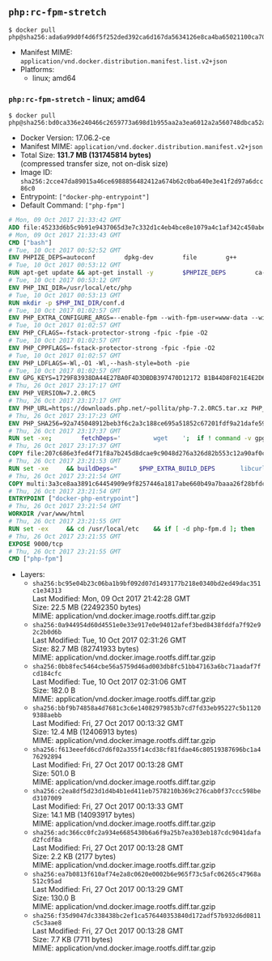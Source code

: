 ## `php:rc-fpm-stretch`

```console
$ docker pull php@sha256:ada6a99d0f4d6f5f252ded392ca6d167da5634126e8ca4ba65021100ca7066a2
```

-	Manifest MIME: `application/vnd.docker.distribution.manifest.list.v2+json`
-	Platforms:
	-	linux; amd64

### `php:rc-fpm-stretch` - linux; amd64

```console
$ docker pull php@sha256:bd0ca336e240466c2659773a698d1b955aa2a3ea6012a2a560748dbca52a0127
```

-	Docker Version: 17.06.2-ce
-	Manifest MIME: `application/vnd.docker.distribution.manifest.v2+json`
-	Total Size: **131.7 MB (131745814 bytes)**  
	(compressed transfer size, not on-disk size)
-	Image ID: `sha256:2cce47da89015a46ce6988856482412a674b62c0ba640e3e41f2d97a6dcc86c0`
-	Entrypoint: `["docker-php-entrypoint"]`
-	Default Command: `["php-fpm"]`

```dockerfile
# Mon, 09 Oct 2017 21:33:42 GMT
ADD file:45233d6b5c9b91e9437065d3e7c332d1c4eb4bce8e1079a4c1af342c450abe67 in / 
# Mon, 09 Oct 2017 21:33:43 GMT
CMD ["bash"]
# Tue, 10 Oct 2017 00:52:52 GMT
ENV PHPIZE_DEPS=autoconf 		dpkg-dev 		file 		g++ 		gcc 		libc-dev 		libpcre3-dev 		make 		pkg-config 		re2c
# Tue, 10 Oct 2017 00:53:12 GMT
RUN apt-get update && apt-get install -y 		$PHPIZE_DEPS 		ca-certificates 		curl 		libedit2 		libsqlite3-0 		libxml2 		xz-utils 	--no-install-recommends && rm -r /var/lib/apt/lists/*
# Tue, 10 Oct 2017 00:53:12 GMT
ENV PHP_INI_DIR=/usr/local/etc/php
# Tue, 10 Oct 2017 00:53:13 GMT
RUN mkdir -p $PHP_INI_DIR/conf.d
# Tue, 10 Oct 2017 01:02:57 GMT
ENV PHP_EXTRA_CONFIGURE_ARGS=--enable-fpm --with-fpm-user=www-data --with-fpm-group=www-data
# Tue, 10 Oct 2017 01:02:57 GMT
ENV PHP_CFLAGS=-fstack-protector-strong -fpic -fpie -O2
# Tue, 10 Oct 2017 01:02:57 GMT
ENV PHP_CPPFLAGS=-fstack-protector-strong -fpic -fpie -O2
# Tue, 10 Oct 2017 01:02:57 GMT
ENV PHP_LDFLAGS=-Wl,-O1 -Wl,--hash-style=both -pie
# Tue, 10 Oct 2017 01:02:57 GMT
ENV GPG_KEYS=1729F83938DA44E27BA0F4D3DBDB397470D12172 B1B44D8F021E4E2D6021E995DC9FF8D3EE5AF27F
# Thu, 26 Oct 2017 23:17:17 GMT
ENV PHP_VERSION=7.2.0RC5
# Thu, 26 Oct 2017 23:17:17 GMT
ENV PHP_URL=https://downloads.php.net/~pollita/php-7.2.0RC5.tar.xz PHP_ASC_URL=https://downloads.php.net/~pollita/php-7.2.0RC5.tar.xz.asc
# Thu, 26 Oct 2017 23:17:23 GMT
ENV PHP_SHA256=92a745048912beb3f6c2a3c188ce695a51852c67201fdf9a21dafe59f51aecc1 PHP_MD5=
# Thu, 26 Oct 2017 23:17:37 GMT
RUN set -xe; 		fetchDeps=' 		wget 	'; 	if ! command -v gpg > /dev/null; then 		fetchDeps="$fetchDeps 			dirmngr 			gnupg2 		"; 	fi; 	apt-get update; 	apt-get install -y --no-install-recommends $fetchDeps; 	rm -rf /var/lib/apt/lists/*; 		mkdir -p /usr/src; 	cd /usr/src; 		wget -O php.tar.xz "$PHP_URL"; 		if [ -n "$PHP_SHA256" ]; then 		echo "$PHP_SHA256 *php.tar.xz" | sha256sum -c -; 	fi; 	if [ -n "$PHP_MD5" ]; then 		echo "$PHP_MD5 *php.tar.xz" | md5sum -c -; 	fi; 		if [ -n "$PHP_ASC_URL" ]; then 		wget -O php.tar.xz.asc "$PHP_ASC_URL"; 		export GNUPGHOME="$(mktemp -d)"; 		for key in $GPG_KEYS; do 			gpg --keyserver ha.pool.sks-keyservers.net --recv-keys "$key"; 		done; 		gpg --batch --verify php.tar.xz.asc php.tar.xz; 		rm -rf "$GNUPGHOME"; 	fi; 		apt-get purge -y --auto-remove -o APT::AutoRemove::RecommendsImportant=false $fetchDeps
# Thu, 26 Oct 2017 23:17:37 GMT
COPY file:207c686e3fed4f71f8a7b245d8dcae9c9048d276a326d82b553c12a90af0c0ca in /usr/local/bin/ 
# Thu, 26 Oct 2017 23:21:53 GMT
RUN set -xe 	&& buildDeps=" 		$PHP_EXTRA_BUILD_DEPS 		libcurl4-openssl-dev 		libedit-dev 		libsqlite3-dev 		libssl-dev 		libxml2-dev 		zlib1g-dev 	" 	&& apt-get update && apt-get install -y $buildDeps --no-install-recommends && rm -rf /var/lib/apt/lists/* 		&& export CFLAGS="$PHP_CFLAGS" 		CPPFLAGS="$PHP_CPPFLAGS" 		LDFLAGS="$PHP_LDFLAGS" 	&& docker-php-source extract 	&& cd /usr/src/php 	&& gnuArch="$(dpkg-architecture --query DEB_BUILD_GNU_TYPE)" 	&& debMultiarch="$(dpkg-architecture --query DEB_BUILD_MULTIARCH)" 	&& if [ ! -d /usr/include/curl ]; then 		ln -sT "/usr/include/$debMultiarch/curl" /usr/local/include/curl; 	fi 	&& ./configure 		--build="$gnuArch" 		--with-config-file-path="$PHP_INI_DIR" 		--with-config-file-scan-dir="$PHP_INI_DIR/conf.d" 				--disable-cgi 				--enable-ftp 		--enable-mbstring 		--enable-mysqlnd 				--with-curl 		--with-libedit 		--with-openssl 		--with-zlib 				--with-pcre-regex=/usr 		--with-libdir="lib/$debMultiarch" 				$PHP_EXTRA_CONFIGURE_ARGS 	&& make -j "$(nproc)" 	&& make install 	&& { find /usr/local/bin /usr/local/sbin -type f -executable -exec strip --strip-all '{}' + || true; } 	&& make clean 	&& cd / 	&& docker-php-source delete 		&& apt-get purge -y --auto-remove -o APT::AutoRemove::RecommendsImportant=false $buildDeps 		&& pecl update-channels 	&& rm -rf /tmp/pear ~/.pearrc
# Thu, 26 Oct 2017 23:21:54 GMT
COPY multi:3a3ce8aa3891c64454909e9f8257446a1817abe660b49a7baaa26f28bfdc444d in /usr/local/bin/ 
# Thu, 26 Oct 2017 23:21:54 GMT
ENTRYPOINT ["docker-php-entrypoint"]
# Thu, 26 Oct 2017 23:21:54 GMT
WORKDIR /var/www/html
# Thu, 26 Oct 2017 23:21:55 GMT
RUN set -ex 	&& cd /usr/local/etc 	&& if [ -d php-fpm.d ]; then 		sed 's!=NONE/!=!g' php-fpm.conf.default | tee php-fpm.conf > /dev/null; 		cp php-fpm.d/www.conf.default php-fpm.d/www.conf; 	else 		mkdir php-fpm.d; 		cp php-fpm.conf.default php-fpm.d/www.conf; 		{ 			echo '[global]'; 			echo 'include=etc/php-fpm.d/*.conf'; 		} | tee php-fpm.conf; 	fi 	&& { 		echo '[global]'; 		echo 'error_log = /proc/self/fd/2'; 		echo; 		echo '[www]'; 		echo '; if we send this to /proc/self/fd/1, it never appears'; 		echo 'access.log = /proc/self/fd/2'; 		echo; 		echo 'clear_env = no'; 		echo; 		echo '; Ensure worker stdout and stderr are sent to the main error log.'; 		echo 'catch_workers_output = yes'; 	} | tee php-fpm.d/docker.conf 	&& { 		echo '[global]'; 		echo 'daemonize = no'; 		echo; 		echo '[www]'; 		echo 'listen = [::]:9000'; 	} | tee php-fpm.d/zz-docker.conf
# Thu, 26 Oct 2017 23:21:55 GMT
EXPOSE 9000/tcp
# Thu, 26 Oct 2017 23:21:55 GMT
CMD ["php-fpm"]
```

-	Layers:
	-	`sha256:bc95e04b23c06ba1b9bf092d07d1493177b218e0340bd2ed49dac351c1e34313`  
		Last Modified: Mon, 09 Oct 2017 21:42:28 GMT  
		Size: 22.5 MB (22492350 bytes)  
		MIME: application/vnd.docker.image.rootfs.diff.tar.gzip
	-	`sha256:0a944954d60d4551e0e33e917e0e94012afef3bed8438fddfa7f92e92c2b0d6b`  
		Last Modified: Tue, 10 Oct 2017 02:31:26 GMT  
		Size: 82.7 MB (82741933 bytes)  
		MIME: application/vnd.docker.image.rootfs.diff.tar.gzip
	-	`sha256:0bb8fec5464cbe56a5759d46ad003db8fc51bb47163a6bc71aadaf7fcd184cfc`  
		Last Modified: Tue, 10 Oct 2017 02:31:06 GMT  
		Size: 182.0 B  
		MIME: application/vnd.docker.image.rootfs.diff.tar.gzip
	-	`sha256:bbf9b74858a4d7681c3c6e14082979853b7cd7fd33eb95227c5b11209388aebb`  
		Last Modified: Fri, 27 Oct 2017 00:13:32 GMT  
		Size: 12.4 MB (12406913 bytes)  
		MIME: application/vnd.docker.image.rootfs.diff.tar.gzip
	-	`sha256:f613eeefd6cd7d6f02a355f14cd38cf81fdae46c80519387696bc1a476292894`  
		Last Modified: Fri, 27 Oct 2017 00:13:28 GMT  
		Size: 501.0 B  
		MIME: application/vnd.docker.image.rootfs.diff.tar.gzip
	-	`sha256:c2ea8df5d23d1d4b4b1ed411eb7578210b369c276cab0f37ccc598bed3107009`  
		Last Modified: Fri, 27 Oct 2017 00:13:33 GMT  
		Size: 14.1 MB (14093917 bytes)  
		MIME: application/vnd.docker.image.rootfs.diff.tar.gzip
	-	`sha256:adc366cc0fc2a934e6685430b6a6f9a25b7ea303eb187cdc9041dafad2fcdf8a`  
		Last Modified: Fri, 27 Oct 2017 00:13:28 GMT  
		Size: 2.2 KB (2177 bytes)  
		MIME: application/vnd.docker.image.rootfs.diff.tar.gzip
	-	`sha256:ea7b0813f610af74e2a8c0620e0002b6e965f73c5afc06265c47968a512c95ad`  
		Last Modified: Fri, 27 Oct 2017 00:13:29 GMT  
		Size: 130.0 B  
		MIME: application/vnd.docker.image.rootfs.diff.tar.gzip
	-	`sha256:f35d9047dc338438bc2ef1ca576440353840d172adf57b932d6d0811c5c3aae8`  
		Last Modified: Fri, 27 Oct 2017 00:13:28 GMT  
		Size: 7.7 KB (7711 bytes)  
		MIME: application/vnd.docker.image.rootfs.diff.tar.gzip
